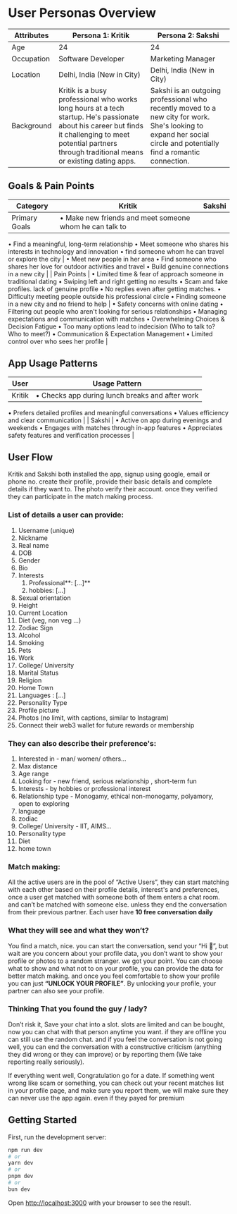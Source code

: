 # User Personas Overview

| **Attributes** | **Persona 1: Kritik**                                                                                                                                                                                         | **Persona 2: Sakshi**                                                                                                                                               |
| -------------- | ------------------------------------------------------------------------------------------------------------------------------------------------------------------------------------------------------------- | ------------------------------------------------------------------------------------------------------------------------------------------------------------------- |
| Age            | 24                                                                                                                                                                                                            | 24                                                                                                                                                                  |
| Occupation     | Software Developer                                                                                                                                                                                            | Marketing Manager                                                                                                                                                   |
| Location       | Delhi, India (New in City)                                                                                                                                                                                    | Delhi, India (New in City)                                                                                                                                          |
| Background     | Kritik is a busy professional who works long hours at a tech startup. He's passionate about his career but finds it challenging to meet potential partners through traditional means or existing dating apps. | Sakshi is an outgoing professional who recently moved to a new city for work. She's looking to expand her social circle and potentially find a romantic connection. |

## Goals & Pain Points

| **Category**  | **Kritik**                                              | **Sakshi** |
| ------------- | ------------------------------------------------------- | ---------- |
| Primary Goals | • Make new friends and meet someone whom he can talk to |

• Find a meaningful, long-term relationship
• Meet someone who shares his interests in technology and innovation
• find someone whom he can travel or explore the city | • Meet new people in her area
• Find someone who shares her love for outdoor activities and travel
• Build genuine connections in a new city |
| Pain Points | • Limited time & fear of approach someone in traditional dating
• Swiping left and right getting no results
• Scam and fake profiles. lack of genuine profile
• No replies even after getting matches.
• Difficulty meeting people outside his professional circle
• Finding someone in a new city and no friend to help | • Safety concerns with online dating
• Filtering out people who aren't looking for serious relationships
• Managing expectations and communication with matches
• Overwhelming Choices & Decision Fatigue
• Too many options lead to indecision (Who to talk to? Who to meet?)
• Communication & Expectation Management
• Limited control over who sees her profile |

## App Usage Patterns

| **User** | **Usage Pattern**                               |
| -------- | ----------------------------------------------- |
| Kritik   | • Checks app during lunch breaks and after work |

• Prefers detailed profiles and meaningful conversations
• Values efficiency and clear communication |
| Sakshi | • Active on app during evenings and weekends
• Engages with matches through in-app features
• Appreciates safety features and verification processes |

## User Flow

Kritik and Sakshi both installed the app, signup using google, email or phone no. create their profile, provide their basic details and complete details if they want to. The photo verify their account. once they verified they can participate in the match making process.

### List of details a user can provide:

1. Username (unique)
2. Nickname
3. Real name
4. DOB
5. Gender
6. Bio
7. Interests
   1. Professional**: […]**
   2. hobbies: […]
8. Sexual orientation
9. Height
10. Current Location
11. Diet (veg, non veg …)
12. Zodiac Sign
13. Alcohol
14. Smoking
15. Pets
16. Work
17. College/ University
18. Marital Status
19. Religion
20. Home Town
21. Languages : […]
22. Personality Type
23. Profile picture
24. Photos (no limit, with captions, similar to Instagram)
25. Connect their web3 wallet for future rewards or membership

### They can also describe their preference's:

1. Interested in - man/ women/ others…
2. Max distance
3. Age range
4. Looking for - new friend, serious relationship , short-term fun
5. Interests - by hobbies or professional interest
6. Relationship type - Monogamy, ethical non-monogamy, polyamory, open to exploring
7. language
8. zodiac
9. College/ University - IIT, AIMS…
10. Personality type
11. Diet
12. home town

### Match making:

All the active users are in the pool of “Active Users”, they can start matching with each other based on their profile details, interest's and preferences, once a user get matched with someone both of them enters a chat room. and can’t be matched with someone else. unless they end the conversation from their previous partner. Each user have **10 free conversation daily**

### What they will see and what they won’t?

You find a match, nice. you can start the conversation, send your “Hi 👋”, but wait are you concern about your profile data, you don’t want to show your profile or photos to a random stranger. we got your point. You can choose what to show and what not to on your profile, you can provide the data for better match making. and once you feel comfortable to show your profile you can just **“UNLOCK YOUR PROFILE”**. By unlocking your profile, your partner can also see your profile.

### Thinking That you found the guy / lady?

Don’t risk it, Save your chat into a slot. slots are limited and can be bought, now you can chat with that person anytime you want. if they are offline you can still use the random chat. and if you feel the conversation is not going well, you can end the conversation with a constructive criticism (anything they did wrong or they can improve) or by reporting them (We take reporting really seriously).

If everything went well, Congratulation go for a date. If something went wrong like scam or something, you can check out your recent matches list in your profile page, and make sure you report them, we will make sure they can never use the app again. even if they payed for premium

## Getting Started

First, run the development server:

```bash
npm run dev
# or
yarn dev
# or
pnpm dev
# or
bun dev
```

Open [http://localhost:3000](http://localhost:3000) with your browser to see the result.

